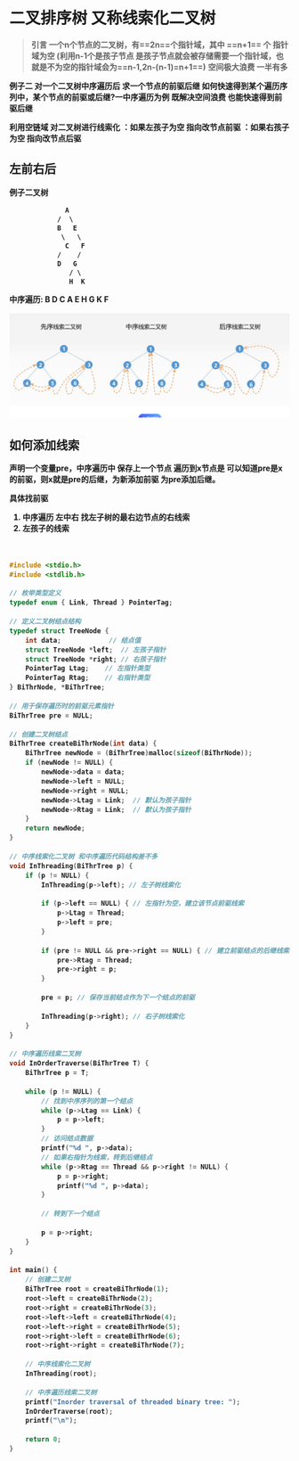 # 二叉排序树 又称线索化二叉树
>**引言 一个n个节点的二叉树，有==2n==个指针域，其中 ==n+1== 个 指针域为空 (利用n-1个是孩子节点 是孩子节点就会被存储需要一个指针域，也就是不为空的指针域会为==n-1,2n-(n-1)=n+1==)**
<b>空间极大浪费 一半有多

例子二 对一个二叉树中序遍历后 求一个节点的前驱后继
如何快速得到某个遍历序列中，某个节点的前驱或后继?一中序遍历为例
既解决空间浪费 也能快速得到前驱后继

利用空链域 对二叉树进行线索化
：如果左孩子为空 指向改节点前驱
：如果右孩子为空 指向改节点后驱
## 左前右后

例子二叉树
```
              A
            /  \
            B   E
             \   \
              C   F
            /    /
            D   G
               / \
               H  K
```
中序遍历: B D C A E H G K F

![alt text](image.png)

## 如何添加线索

声明一个变量pre，中序遍历中 保存上一个节点 遍历到x节点是 可以知道pre是x的前驱，则x就是pre的后继，为新添加前驱 为pre添加后继。

具体找前驱 
1. 中序遍历 左中右 找左子树的最右边节点的右线索
2. 左孩子的线索

```c++


#include <stdio.h>
#include <stdlib.h>

// 枚举类型定义
typedef enum { Link, Thread } PointerTag;

// 定义二叉树结点结构
typedef struct TreeNode {
    int data;            // 结点值
    struct TreeNode *left;  // 左孩子指针
    struct TreeNode *right; // 右孩子指针
    PointerTag Ltag;    // 左指针类型
    PointerTag Rtag;    // 右指针类型
} BiThrNode, *BiThrTree;

// 用于保存遍历时的前驱元素指针
BiThrTree pre = NULL;

// 创建二叉树结点
BiThrTree createBiThrNode(int data) {
    BiThrTree newNode = (BiThrTree)malloc(sizeof(BiThrNode));
    if (newNode != NULL) {
        newNode->data = data;
        newNode->left = NULL;
        newNode->right = NULL;
        newNode->Ltag = Link;  // 默认为孩子指针
        newNode->Rtag = Link;  // 默认为孩子指针
    }
    return newNode;
}

// 中序线索化二叉树 和中序遍历代码结构差不多 
void InThreading(BiThrTree p) {
    if (p != NULL) {
        InThreading(p->left); // 左子树线索化

        if (p->left == NULL) { // 左指针为空，建立该节点前驱线索
            p->Ltag = Thread;
            p->left = pre;
        }

        if (pre != NULL && pre->right == NULL) { // 建立前驱结点的后继线索
            pre->Rtag = Thread;
            pre->right = p;
        }

        pre = p; // 保存当前结点作为下一个结点的前驱

        InThreading(p->right); // 右子树线索化
    }
}

// 中序遍历线索二叉树
void InOrderTraverse(BiThrTree T) {
    BiThrTree p = T;

    while (p != NULL) {
        // 找到中序序列的第一个结点
        while (p->Ltag == Link) {
            p = p->left;
        }
        // 访问结点数据
        printf("%d ", p->data);
        // 如果右指针为线索，转到后继结点
        while (p->Rtag == Thread && p->right != NULL) {
            p = p->right;
            printf("%d ", p->data);
        }

        // 转到下一个结点

        p = p->right;
    }
}

int main() {
    // 创建二叉树
    BiThrTree root = createBiThrNode(1);
    root->left = createBiThrNode(2);
    root->right = createBiThrNode(3);
    root->left->left = createBiThrNode(4);
    root->left->right = createBiThrNode(5);
    root->right->left = createBiThrNode(6);
    root->right->right = createBiThrNode(7);

    // 中序线索化二叉树
    InThreading(root);

    // 中序遍历线索二叉树
    printf("Inorder traversal of threaded binary tree: ");
    InOrderTraverse(root);
    printf("\n");

    return 0;
}


```